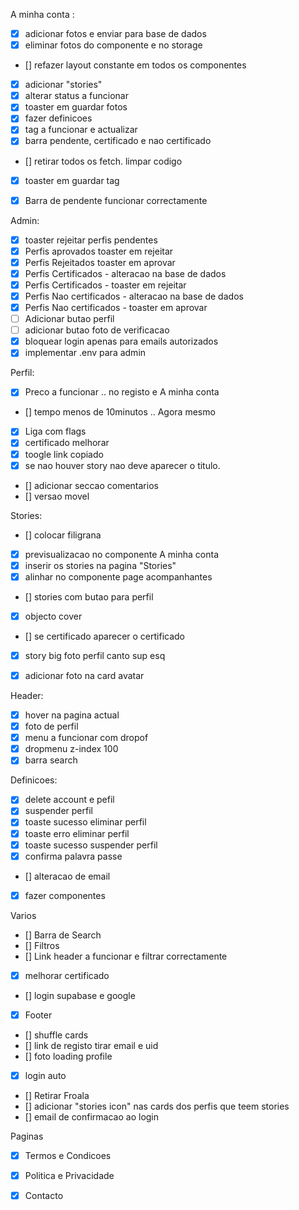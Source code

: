 A minha conta :
- [X] adicionar fotos e enviar para base de dados
- [X] eliminar fotos do componente e no storage 
- [] refazer layout constante em todos os componentes
- [X] adicionar "stories"
- [X] alterar status a funcionar 
- [X] toaster em guardar fotos
- [X] fazer definicoes
- [X] tag a funcionar e actualizar
- [X] barra pendente, certificado e nao certificado
- [] retirar todos os fetch. limpar codigo
- [X] toaster em guardar tag
- [X] Barra de pendente funcionar correctamente


Admin: 
- [X]  toaster rejeitar perfis pendentes
- [X] Perfis aprovados toaster em rejeitar
- [X] Perfis Rejeitados toaster em aprovar
- [X] Perfis Certificados - alteracao na base de dados
- [X] Perfis Certificados - toaster em rejeitar
- [X] Perfis Nao certificados - alteracao na base de dados
- [X] Perfis Nao certificados -  toaster em aprovar
- [ ] Adicionar butao perfil
- [ ] adicionar butao foto de verificacao
- [X] bloquear login apenas para emails autorizados
- [X] implementar .env para admin

Perfil: 
- [X] Preco a funcionar .. no registo e A minha conta
- [] tempo menos de 10minutos .. Agora mesmo
- [X] Liga com flags
- [X] certificado melhorar 
- [X] toogle link copiado
- [X] se nao houver story nao deve aparecer o titulo.
- [] adicionar seccao comentarios
- [] versao movel


Stories: 
- [] colocar filigrana
- [X] previsualizacao no componente A minha conta
- [X] inserir os stories na pagina "Stories"
- [X] alinhar no componente page acompanhantes
- [] stories com  butao para perfil
- [X] objecto cover 
- [] se certificado aparecer o certificado
- [X] story big foto perfil canto sup esq
- [X] adicionar foto na card avatar


Header:
- [X] hover na pagina actual
- [X] foto de perfil
- [X] menu a funcionar com dropof
- [X] dropmenu z-index 100
- [X]  barra search

Definicoes:
- [X] delete account e pefil 
- [X] suspender perfil
- [X] toaste sucesso eliminar perfil
- [X] toaste erro eliminar perfil
- [X] toaste sucesso suspender perfil
- [X] confirma palavra passe
- [] alteracao de email 
- [X] fazer componentes

Varios
- [] Barra de Search
- [] Filtros
- [] Link header a funcionar e filtrar correctamente
- [X] melhorar certificado 
- [] login supabase e google
- [X] Footer
- [] shuffle cards
- [] link de registo tirar email e uid
- [] foto loading profile
- [X] login auto
- [] Retirar Froala
- [] adicionar "stories icon" nas cards dos perfis que teem stories
- [] email de confirmacao ao login 


Paginas
- [X] Termos e Condicoes
- [X] Politica e Privacidade
- [X] Contacto


